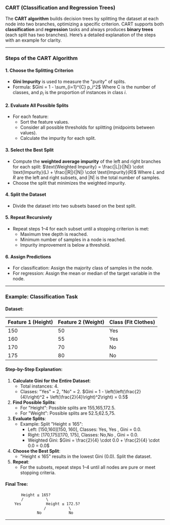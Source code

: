 ### **CART (Classification and Regression Trees)**
The **CART algorithm** builds decision trees by splitting the dataset at each node into two branches, optimizing a specific criterion. CART supports both **classification** and **regression** tasks and always produces **binary trees** (each split has two branches). Here’s a detailed explanation of the steps with an example for clarity.

---
### **Steps of the CART Algorithm**

#### **1. Choose the Splitting Criterion**
- **Gini Impurity** is used to measure the "purity" of splits.
- Formula: $Gini = 1 - \sum_{i=1}^{C} p_i^2$  Where C is the number of classes, and $p_i$ is the proportion of instances in class $i$.
#### **2. Evaluate All Possible Splits**
- For each feature:
    - Sort the feature values.
    - Consider all possible thresholds for splitting (midpoints between values).
    - Calculate the impurity for each split.
#### **3. Select the Best Split**
- Compute the **weighted average impurity** of the left and right branches for each split: $\text{Weighted Impurity} = \frac{|L|}{|N|} \cdot \text{Impurity}(L) + \frac{|R|}{|N|} \cdot \text{Impurity}(R)$ Where $L$ and $R$ are the left and right subsets, and $|N|$ is the total number of samples.
- Choose the split that minimizes the weighted impurity.
#### **4. Split the Dataset**
- Divide the dataset into two subsets based on the best split.
#### **5. Repeat Recursively**
- Repeat steps 1–4 for each subset until a stopping criterion is met:
    - Maximum tree depth is reached.
    - Minimum number of samples in a node is reached.
    - Impurity improvement is below a threshold.
#### **6. Assign Predictions**
- For classification: Assign the majority class of samples in the node.
- For regression: Assign the mean or median of the target variable in the node.

---

### **Example: Classification Task**

#### **Dataset**:

|Feature 1 (Height)|Feature 2 (Weight)|Class (Fit Clothes)|
|---|---|---|
|150|50|Yes|
|160|55|Yes|
|170|70|No|
|175|80|No|
#### **Step-by-Step Explanation**:

1. **Calculate Gini for the Entire Dataset**:
    - Total instances: 4.
    - Classes: "Yes" = 2, "No" = 2.
    $Gini = 1 - \left(\left(\frac{2}{4}\right)^2 + \left(\frac{2}{4}\right)^2\right) = 0.5$
2. **Find Possible Splits**:
    - For "Height": Possible splits are 155,165,172.5.
    - For "Weight": Possible splits are 52.5,62.5,75.
3. **Evaluate Splits**:
    - Example: Split "Height ≤ 165":
        - Left: [150,160][150, 160], Classes: Yes, Yes , Gini = 0.0.
        - Right: [170,175][170, 175], Classes: No,No , Gini = 0.0.
        - Weighted Gini: $Gini = \frac{2}{4} \cdot 0.0 + \frac{2}{4} \cdot 0.0 = 0.0$
4. **Choose the Best Split**:
    - "Height ≤ 165" results in the lowest Gini (0.0). Split the dataset.
5. **Repeat**:
    - For the subsets, repeat steps 1–4 until all nodes are pure or meet stopping criteria.

#### **Final Tree**:

```
       Height ≤ 165?
       /          \
    Yes           Height ≤ 172.5?
                 /          \
              No            No
```

---

